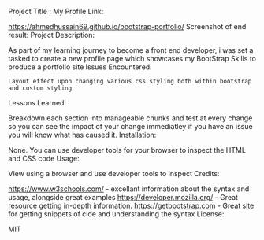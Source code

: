 Project Title : My Profile
Link:

https://ahmedhussain69.github.io/bootstrap-portfolio/
Screenshot of end result:
Project Description:

As part of my learning journey to become a front end developer, i was set a tasked to create a new profile page which showcases my BootStrap Skills to produce a portfolio site
Issues Encountered:

    Layout effect upon changing various css styling both within bootstrap and custom styling

Lessons Learned:

Breakdown each section into manageable chunks and test at every change so you can see the impact of your change immediatley if you have an issue you will know what has caused it.
Installation:

None. You can use developer tools for your browser to inspect the HTML and CSS code
Usage:

View using a browser and use developer tools to inspect
Credits:

https://www.w3schools.com/ - excellant information about the syntax and usage, alongside great examples
https://developer.mozilla.org/ - Great resource getting in-depth information.
https://getbootstrap.com - Great site for getting snippets of cide and understanding the syntax
License:

MIT